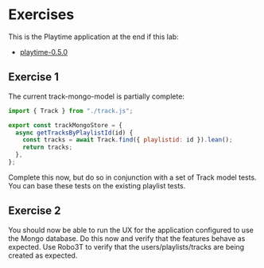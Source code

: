 # Exercises

This is the Playtime application at the end if this lab:

- [playtime-0.5.0](https://github.com/wit-hdip-comp-sci-2023/full-stack-1/tree/main/prj/playtime/playtime-0.5.0)

## Exercise 1

The current track-mongo-model is partially complete:

~~~javascript
import { Track } from "./track.js";

export const trackMongoStore = {
  async getTracksByPlaylistId(id) {
    const tracks = await Track.find({ playlistid: id }).lean();
    return tracks;
  },
};
~~~

Complete this now, but do so in conjunction with a set of Track model tests. You can base these tests on the existing playlist tests.

## Exercise 2

You should now be able to run the UX for the application configured to use the Mongo database. Do this now and verify that the features behave as expected. Use Robo3T to verify that the users/playlists/tracks are being created as expected.

